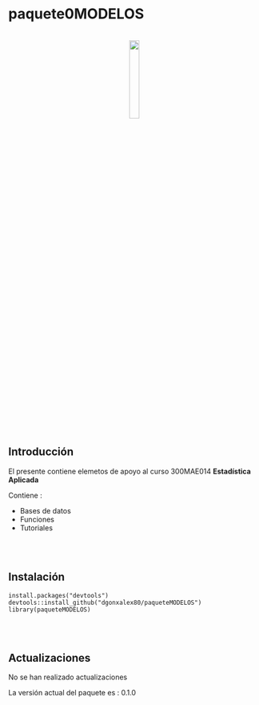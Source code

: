 # **paquete0MODELOS**

<br/>
<center>
<img src="data/Logo_paquete0MODELOS.png" alt=" " style="width:20%;">
</center>

## **Introducción**

El presente contiene elemetos de apoyo al curso 300MAE014 **Estadística Aplicada**

Contiene :

* Bases de datos
* Funciones
* Tutoriales

<br/><br/>

## **Instalación**

```
install.packages("devtools")
devtools::install_github("dgonxalex80/paqueteMODELOS")
library(paqueteMODELOS)
```

<br/><br/>

## **Actualizaciones**

No se han realizado actualizaciones

La versión actual del paquete es : 0.1.0
